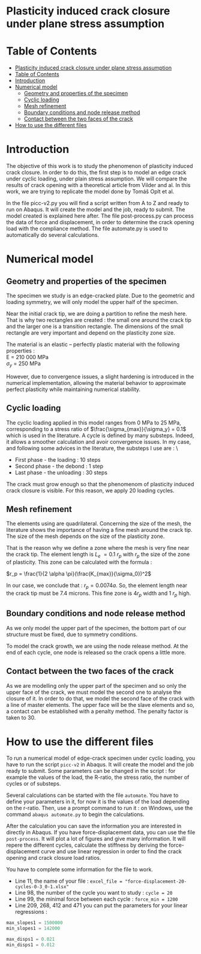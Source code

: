 # Plasticity induced crack closure under plane stress assumption


# Table of Contents

- [Plasticity induced crack closure under plane stress assumption](#plasticity-induced-crack-closure-under-plane-stress-assumption)
- [Table of Contents](#table-of-contents)
- [Introduction](#introduction)
- [Numerical model](#numerical-model)
  - [Geometry and properties of the specimen](#geometry-and-properties-of-the-specimen)
  - [Cyclic loading](#cyclic-loading)
  - [Mesh refinement](#mesh-refinement)
  - [Boundary conditions and node release method](#boundary-conditions-and-node-release-method)
  - [Contact between the two faces of the crack](#contact-between-the-two-faces-of-the-crack)
- [How to use the different files](#how-to-use-the-different-files)

# Introduction

The objective of this work is to study the phenomenon of plasticity induced crack closure. In order to do this, the first step is to model an edge crack under cyclic loading, under plain stress assumption. We will compare the results of crack opening with a theoretical article from Vilder and al. In this work, we are trying to replicate the model done by Tomáš Oplt et al.

In the file picc-v2.py you will find a script written from A to Z and ready to run on Abaqus. It will create the model and the job, ready to submit. The model created is explained here after. The file post-process.py can process the data of force and displacement, in order to determine the crack opening load with the compliance method. The file automate.py is used to automatically do several calculations.

# Numerical model

## Geometry and properties of the specimen

The specimen we study is an edge-cracked plate. Due to the geometric and loading symmetry, we will only model the upper half of the specimen.

Near the initial crack tip, we are doing a partition to refine the mesh here. That is why two rectangles are created : the small one around the crack tip and the larger one is a transition rectangle. The dimensions of the small rectangle are very important and depend on the plasticity zone size.

The material is an elastic – perfectly plastic material with the following properties : \
E = 210 000 MPa \
$\sigma_y$ = 250 MPa

However, due to convergence issues, a slight hardening is introduced in the numerical implementation, allowing the material behavior to approximate perfect plasticity while maintaining numerical stability.


## Cyclic loading

The cyclic loading applied in this model ranges from 0 MPa to 25 MPa, corresponding to a stress ratio of $\frac{\sigma_{max}}{\sigma_y} = 0.1$ which is used in the literature. A cycle is defined by many substeps. Indeed, it allows a smoother calculation and avoir convergence issues. In my case, and following some advices in the literature, the substeps I use are : \

- First phase - the loading : 10 steps 
- Second phase - the debond : 1 step
- Last phase - the unloading : 30 steps

The crack must grow enough so that the phenomenom of plasticity induced crack closure is visible. For this reason, we apply 20 loading cycles.


## Mesh refinement


The elements using are quadrilateral. Concerning the size of the mesh, the literature shows the importance of having a fine mesh around the crack tip. The size of the mesh depends on the size of the plasticity zone. 

That is the reason why we define a zone where the mesh is very fine near the crack tip. The element length is $L_e$ $= 0.1$ $r_p$ with $r_p$ the size of the zone of plasticity. This zone can be calculated with the formula : 

$r_p = \frac{1}{2 \alpha \pi}(\frac{K_{max}}{\sigma_0})^2$

In our case, we conclude that : $r_p = 0.0074 a$. So, the element length near the crack tip must be 7.4 microns. This fine zone is $4 r_p$ width and 1 $r_p$ high. 


## Boundary conditions and node release method

As we only model the upper part of the specimen, the bottom part of our structure must be fixed, due to symmetry conditions.

To model the crack growth, we are using the node release method. At the end of each cycle, one node is released so the crack opens a little more. 


## Contact between the two faces of the crack

As we are modelling only the upper part of the specimen and so only the upper face of the crack, we must model the second one to analyse the closure of it. In order to do that, we model the second face of the crack with a line of master elements. The upper face will be the slave elements and so, a contact can be established with a penalty method. The penalty factor is taken to 30.


# How to use the different files

To run a numerical model of edge-crack specimen under cyclic loading, you have to run the script `picc-v2` in Abaqus. It will create the model and the job ready to submit. Some parameters can be changed in the script : for example the values of the load, the R-ratio, the stress ratio, the number of cycles or of substeps. 

Several calculations can be started with the file `automate`. You have to define your parameters in it, for now it is the values of the load depending on the r-ratio. Then, use a prompt command to run it : on Windows, use the command `abaqus automate.py` to begin the calculations.

After the calculation you can save the information you are interested in directly in Abaqus. If you have force-displacement data, you can use the file `post-process`. It will plot a lot of figures and give many information. It will repere the different cycles, calculate the stiffness by deriving the force-displacement curve and use linear regression in order to find the crack opening and crack closure load ratios.

You have to complete some information for the file to work. 

- Line 11, the name of your file : `excel_file = "force-displacement-20-cycles-0-3_0-1.xlsx"`
- Line 98, the number of the cycle you want to study : `cycle = 20`
- Line 99, the minimal force between each cycle : `force_min = 1200`
- Line 209, 268, 412 and 471 you can put the parameters for your linear regressions : 
```python
max_slopes1 = 1500000
min_slopes1 = 142000

max_disps1 = 0.021
min_disps1 = 0.012
```



